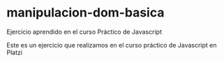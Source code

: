 # manipulacion-dom-basica
Ejercicio aprendido en el curso Práctico de Javascript

Este es un ejercicio que realizamos en el curso práctico de Javascript en Platzi
